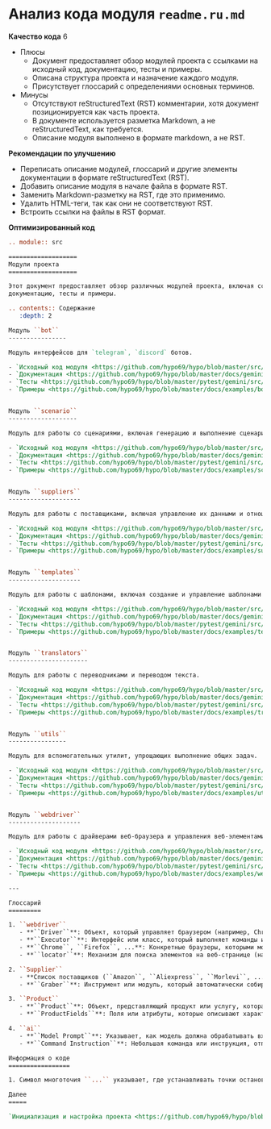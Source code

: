 # Анализ кода модуля `readme.ru.md`

**Качество кода**
6
- Плюсы
    - Документ предоставляет обзор модулей проекта с ссылками на исходный код, документацию, тесты и примеры.
    - Описана структура проекта и назначение каждого модуля.
    - Присутствует глоссарий с определениями основных терминов.
- Минусы
    -  Отсутствуют reStructuredText (RST) комментарии, хотя документ позиционируется как часть проекта.
    -  В документе используется разметка Markdown, а не reStructuredText, как требуется.
    -  Описание модуля выполнено в формате markdown, а не RST.

**Рекомендации по улучшению**
- Переписать описание модулей, глоссарий и другие элементы документации в формате reStructuredText (RST).
- Добавить описание модуля в начале файла в формате RST.
- Заменить Markdown-разметку на RST, где это применимо.
- Удалить HTML-теги, так как они не соответствуют RST.
- Встроить ссылки на файлы в RST формат.

**Оптимизированный код**
```rst
.. module:: src

===================
Модули проекта
===================

Этот документ предоставляет обзор различных модулей проекта, включая ссылки на исходный код,
документацию, тесты и примеры.

.. contents:: Содержание
   :depth: 2

Модуль ``bot``
----------------

Модуль интерфейсов для `telegram`, `discord` ботов.

- `Исходный код модуля <https://github.com/hypo69/hypo/blob/master/src/bot/readme.ru.md>`_
- `Документация <https://github.com/hypo69/hypo/blob/master/docs/gemini/ru/doc/src/bot/readme.ru.md>`_
- `Тесты <https://github.com/hypo69/hypo/blob/master/pytest/gemini/src/bot>`_
- `Примеры <https://github.com/hypo69/hypo/blob/master/docs/examples/bot>`_


Модуль ``scenario``
-------------------

Модуль для работы со сценариями, включая генерацию и выполнение сценариев.

- `Исходный код модуля <https://github.com/hypo69/hypo/blob/master/src/scenario/readme.ru.md>`_
- `Документация <https://github.com/hypo69/hypo/blob/master/docs/gemini/ru/doc/src/scenario/readme.ru.md>`_
- `Тесты <https://github.com/hypo69/hypo/blob/master/pytest/gemini/src/scenario>`_
- `Примеры <https://github.com/hypo69/hypo/blob/master/docs/examples/scenario>`_


Модуль ``suppliers``
--------------------

Модуль для работы с поставщиками, включая управление их данными и отношениями.

- `Исходный код модуля <https://github.com/hypo69/hypo/blob/master/src/suppliers/readme.ru.md>`_
- `Документация <https://github.com/hypo69/hypo/blob/master/docs/gemini/ru/doc/src/suppliers/readme.ru.md>`_
- `Тесты <https://github.com/hypo69/hypo/blob/master/pytest/gemini/src/suppliers>`_
- `Примеры <https://github.com/hypo69/hypo/blob/master/docs/examples/suppliers>`_


Модуль ``templates``
--------------------

Модуль для работы с шаблонами, включая создание и управление шаблонами для различных целей.

- `Исходный код модуля <https://github.com/hypo69/hypo/blob/master/src/templates/readme.ru.md>`_
- `Документация <https://github.com/hypo69/hypo/blob/master/docs/gemini/ru/doc/src/templates/readme.ru.md>`_
- `Тесты <https://github.com/hypo69/hypo/blob/master/pytest/gemini/src/templates>`_
- `Примеры <https://github.com/hypo69/hypo/blob/master/docs/examples/templates>`_


Модуль ``translators``
----------------------

Модуль для работы с переводчиками и переводом текста.

- `Исходный код модуля <https://github.com/hypo69/hypo/blob/master/src/translators/readme.ru.md>`_
- `Документация <https://github.com/hypo69/hypo/blob/master/docs/gemini/ru/doc/src/translators/readme.ru.md>`_
- `Тесты <https://github.com/hypo69/hypo/blob/master/pytest/gemini/src/translators>`_
- `Примеры <https://github.com/hypo69/hypo/blob/master/docs/examples/translators>`_


Модуль ``utils``
----------------

Модуль для вспомогательных утилит, упрощающих выполнение общих задач.

- `Исходный код модуля <https://github.com/hypo69/hypo/blob/master/src/utils/readme.ru.md>`_
- `Документация <https://github.com/hypo69/hypo/blob/master/docs/gemini/ru/doc/src/utils/readme.ru.md>`_
- `Тесты <https://github.com/hypo69/hypo/blob/master/pytest/gemini/src/utils>`_
- `Примеры <https://github.com/hypo69/hypo/blob/master/docs/examples/utils>`_


Модуль ``webdriver``
--------------------

Модуль для работы с драйверами веб-браузера и управления веб-элементами.

- `Исходный код модуля <https://github.com/hypo69/hypo/blob/master/src/webdriver/readme.ru.md>`_
- `Документация <https://github.com/hypo69/hypo/blob/master/docs/gemini/ru/doc/src/webdriver/readme.ru.md>`_
- `Тесты <https://github.com/hypo69/hypo/blob/master/pytest/gemini/src/webdriver>`_
- `Примеры <https://github.com/hypo69/hypo/blob/master/docs/examples/webdriver>`_

---

Глоссарий
=========

1. ``webdriver``
   - **``Driver``**: Объект, который управляет браузером (например, Chrome, Firefox) и выполняет такие действия, как навигация по веб-страницам, заполнение форм и т.д.
   - **``Executor``**: Интерфейс или класс, который выполняет команды или скрипты в контексте веб-драйвера.
   - **``Chrome``, ``Firefox``, ...**: Конкретные браузеры, которыми можно управлять с помощью веб-драйвера.
   - **``locator``**: Механизм для поиска элементов на веб-странице (например, по ID, CSS-селектору, XPath).

2. ``Supplier``
   - **Список поставщиков (``Amazon``, ``Aliexpress``, ``Morlevi``, ...)**: Список компаний или платформ, предоставляющих продукты или услуги.
   - **``Graber``**: Инструмент или модуль, который автоматически собирает данные с веб-сайтов поставщиков (например, цены, наличие товаров).

3. ``Product``
   - **``Product``**: Объект, представляющий продукт или услугу, которая может быть доступна на различных платформах.
   - **``ProductFields``**: Поля или атрибуты, которые описывают характеристики продукта (например, название, цена, описание, изображения).

4. ``ai``
   - **``Model Prompt``**: Указывает, как модель должна обрабатывать входящую информацию и возвращать ответ. Устанавливается при инициализации модели.
   - **``Command Instruction``**: Небольшая команда или инструкция, отправляемая с каждым запросом.

Информация о коде
=================

1. Символ многоточия ``...`` указывает, где устанавливать точки останова при отладке кода.

Далее
=====

`Инициализация и настройка проекта <https://github.com/hypo69/hypo/blob/master/src/credentials.md>`_
```